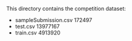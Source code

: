This directory contains the competition dataset:

- sampleSubmission.csv 172497
- test.csv 13977167
- train.csv 4913920

